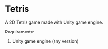 # Tetris
A 2D Tetris game made with Unity game engine.


Requirements:
1. Unity game engine (any version)
